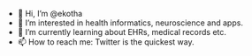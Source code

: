 - 👋 Hi, I’m @ekotha
- 👀 I’m interested in health informatics, neuroscience and apps. 
- 🌱 I’m currently learning about EHRs, medical records etc. 
- 📫 How to reach me: Twitter is the quickest way.  

<!---
ekotha/ekotha is a ✨ special ✨ repository because its `README.md` (this file) appears on your GitHub profile.
You can click the Preview link to take a look at your changes.
--->
